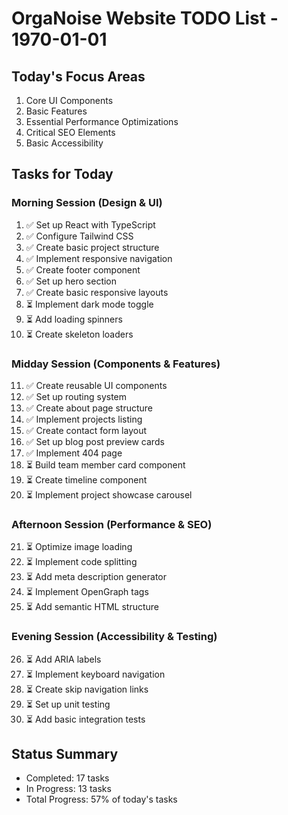 # OrgaNoise Website TODO List - 1970-01-01

## Today's Focus Areas
1. Core UI Components
2. Basic Features
3. Essential Performance Optimizations
4. Critical SEO Elements
5. Basic Accessibility

## Tasks for Today

### Morning Session (Design & UI)
1. ✅ Set up React with TypeScript
2. ✅ Configure Tailwind CSS
3. ✅ Create basic project structure
4. ✅ Implement responsive navigation
5. ✅ Create footer component
6. ✅ Set up hero section
7. ✅ Create basic responsive layouts
8. ⏳ Implement dark mode toggle
9. ⏳ Add loading spinners
10. ⏳ Create skeleton loaders

### Midday Session (Components & Features)
11. ✅ Create reusable UI components
12. ✅ Set up routing system
13. ✅ Create about page structure
14. ✅ Implement projects listing
15. ✅ Create contact form layout
16. ✅ Set up blog post preview cards
17. ✅ Implement 404 page
18. ⏳ Build team member card component
19. ⏳ Create timeline component
20. ⏳ Implement project showcase carousel

### Afternoon Session (Performance & SEO)
21. ⏳ Optimize image loading
22. ⏳ Implement code splitting
23. ⏳ Add meta description generator
24. ⏳ Implement OpenGraph tags
25. ⏳ Add semantic HTML structure

### Evening Session (Accessibility & Testing)
26. ⏳ Add ARIA labels
27. ⏳ Implement keyboard navigation
28. ⏳ Create skip navigation links
29. ⏳ Set up unit testing
30. ⏳ Add basic integration tests

## Status Summary
- Completed: 17 tasks
- In Progress: 13 tasks
- Total Progress: 57% of today's tasks